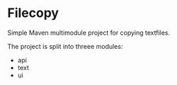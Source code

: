 # Filecopy

Simple Maven multimodule project for copying textfiles.

The project is split into threee modules:
- api
- text
- ui
